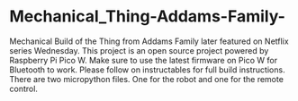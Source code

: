 # Mechanical_Thing-Addams-Family-
Mechanical Build of the Thing from Addams Family later featured on Netflix series Wednesday.
This project is an open source project powered by Raspberry Pi Pico W. Make sure to use the latest firmware on Pico W for Bluetooth to work.
Please follow on instructables for full build instructions.
There are two micropython files. One for the robot and one for the remote control.

